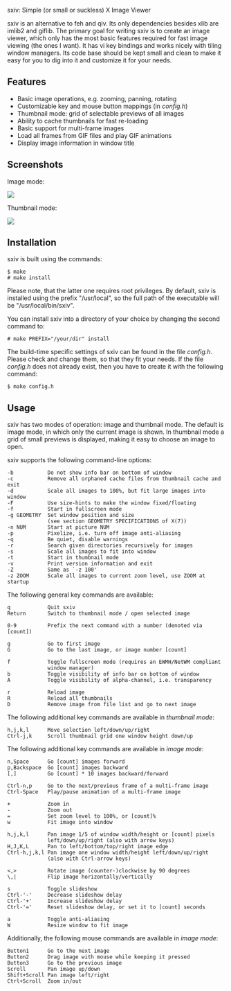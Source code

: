 sxiv: Simple (or small or suckless) X Image Viewer

sxiv is an alternative to feh and qiv. Its only dependencies besides xlib are
imlib2 and giflib. The primary goal for writing sxiv is to create an image
viewer, which only has the most basic features required for fast image viewing
(the ones I want). It has vi key bindings and works nicely with tiling window
managers.  Its code base should be kept small and clean to make it easy for you
to dig into it and customize it for your needs.

Features
--------

* Basic image operations, e.g. zooming, panning, rotating
* Customizable key and mouse button mappings (in *config.h*)
* Thumbnail mode: grid of selectable previews of all images
* Ability to cache thumbnails for fast re-loading
* Basic support for multi-frame images
* Load all frames from GIF files and play GIF animations
* Display image information in window title

Screenshots
-----------

Image mode:

  <img src="http://github.com/muennich/sxiv/raw/master/sample/image.png">

Thumbnail mode:

  <img src="http://github.com/muennich/sxiv/raw/master/sample/thumb.png">

Installation
------------
sxiv is built using the commands:

    $ make
    # make install

Please note, that the latter one requires root privileges.
By default, sxiv is installed using the prefix "/usr/local", so the full path
of the executable will be "/usr/local/bin/sxiv".

You can install sxiv into a directory of your choice by changing the second
command to:

    # make PREFIX="/your/dir" install

The build-time specific settings of sxiv can be found in the file *config.h*.
Please check and change them, so that they fit your needs.
If the file *config.h* does not already exist, then you have to create it with
the following command:

    $ make config.h

Usage
-----
sxiv has two modes of operation: image and thumbnail mode. The default is
image mode, in which only the current image is shown. In thumbnail mode a grid
of small previews is displayed, making it easy to choose an image to open.

sxiv supports the following command-line options:

    -b           Do not show info bar on bottom of window
    -c           Remove all orphaned cache files from thumbnail cache and exit
    -d           Scale all images to 100%, but fit large images into window
    -F           Use size-hints to make the window fixed/floating
    -f           Start in fullscreen mode
    -g GEOMETRY  Set window position and size
                 (see section GEOMETRY SPECIFICATIONS of X(7))
    -n NUM       Start at picture NUM
    -p           Pixelize, i.e. turn off image anti-aliasing
    -q           Be quiet, disable warnings
    -r           Search given directories recursively for images
    -s           Scale all images to fit into window
    -t           Start in thumbnail mode
    -v           Print version information and exit
    -Z           Same as `-z 100'
    -z ZOOM      Scale all images to current zoom level, use ZOOM at startup

The following general key commands are available:

    q            Quit sxiv
    Return       Switch to thumbnail mode / open selected image

    0-9          Prefix the next command with a number (denoted via [count])

    g            Go to first image
    G            Go to the last image, or image number [count]

    f            Toggle fullscreen mode (requires an EWMH/NetWM compliant
                 window manager)
    b            Toggle visibility of info bar on bottom of window
    A            Toggle visibility of alpha-channel, i.e. transparency

    r            Reload image
    R            Reload all thumbnails
    D            Remove image from file list and go to next image


The following additional key commands are available in *thumbnail mode*:

    h,j,k,l      Move selection left/down/up/right
    Ctrl-j,k     Scroll thumbnail grid one window height down/up

The following additional key commands are available in *image mode*:

    n,Space      Go [count] images forward
    p,Backspace  Go [count] images backward
    [,]          Go [count] * 10 images backward/forward

    Ctrl-n,p     Go to the next/previous frame of a multi-frame image
    Ctrl-Space   Play/pause animation of a multi-frame image

    +            Zoom in
    -            Zoom out
    =            Set zoom level to 100%, or [count]%
    w            Fit image into window

    h,j,k,l      Pan image 1/5 of window width/height or [count] pixels
                 left/down/up/right (also with arrow keys)
    H,J,K,L      Pan to left/bottom/top/right image edge
    Ctrl-h,j,k,l Pan image one window width/height left/down/up/right
                 (also with Ctrl-arrow keys)

    <,>          Rotate image (counter-)clockwise by 90 degrees
    \,|          Flip image horizontally/vertically

    s            Toggle slideshow
    Ctrl-'-'     Decrease slideshow delay
    Ctrl-'+'     Increase slideshow delay
    Ctrl-'='     Reset slideshow delay, or set it to [count] seconds

    a            Toggle anti-aliasing
    W            Resize window to fit image

Additionally, the following mouse commands are available in *image mode*:

    Button1      Go to the next image
    Button2      Drag image with mouse while keeping it pressed
    Button3      Go to the previous image
    Scroll       Pan image up/down
    Shift+Scroll Pan image left/right
    Ctrl+Scroll  Zoom in/out

